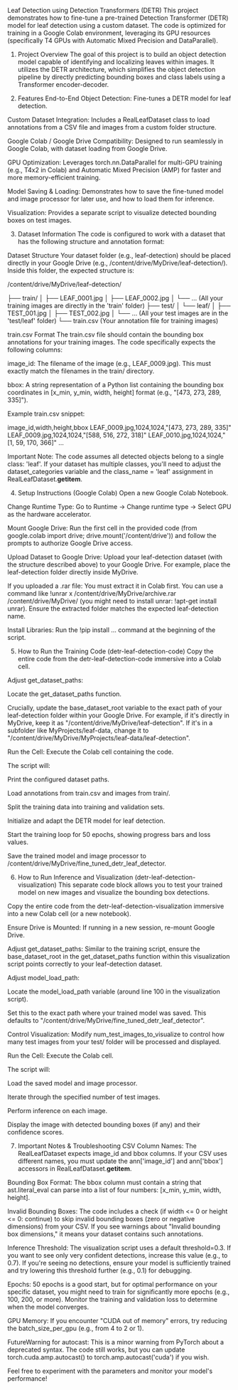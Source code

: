 Leaf Detection using Detection Transformers (DETR)
This project demonstrates how to fine-tune a pre-trained Detection Transformer (DETR) model for leaf detection using a custom dataset. The code is optimized for training in a Google Colab environment, leveraging its GPU resources (specifically T4 GPUs with Automatic Mixed Precision and DataParallel).

1. Project Overview
The goal of this project is to build an object detection model capable of identifying and localizing leaves within images. It utilizes the DETR architecture, which simplifies the object detection pipeline by directly predicting bounding boxes and class labels using a Transformer encoder-decoder.

2. Features
End-to-End Object Detection: Fine-tunes a DETR model for leaf detection.

Custom Dataset Integration: Includes a RealLeafDataset class to load annotations from a CSV file and images from a custom folder structure.

Google Colab / Google Drive Compatibility: Designed to run seamlessly in Google Colab, with dataset loading from Google Drive.

GPU Optimization: Leverages torch.nn.DataParallel for multi-GPU training (e.g., T4x2 in Colab) and Automatic Mixed Precision (AMP) for faster and more memory-efficient training.

Model Saving & Loading: Demonstrates how to save the fine-tuned model and image processor for later use, and how to load them for inference.

Visualization: Provides a separate script to visualize detected bounding boxes on test images.

3. Dataset Information
The code is configured to work with a dataset that has the following structure and annotation format:

Dataset Structure
Your dataset folder (e.g., leaf-detection) should be placed directly in your Google Drive (e.g., /content/drive/MyDrive/leaf-detection/). Inside this folder, the expected structure is:

/content/drive/MyDrive/leaf-detection/


├── train/
│   ├── LEAF_0001.jpg
│   ├── LEAF_0002.jpg
│   └── ... (All your training images are directly in the 'train' folder)
├── test/
│   └── leaf/
│       ├── TEST_001.jpg
│       ├── TEST_002.jpg
│       └── ... (All your test images are in the 'test/leaf' folder)
└── train.csv (Your annotation file for training images)



train.csv Format
The train.csv file should contain the bounding box annotations for your training images. The code specifically expects the following columns:

image_id: The filename of the image (e.g., LEAF_0009.jpg). This must exactly match the filenames in the train/ directory.

bbox: A string representation of a Python list containing the bounding box coordinates in [x_min, y_min, width, height] format (e.g., "[473, 273, 289, 335]").

Example train.csv snippet:

image_id,width,height,bbox
LEAF_0009.jpg,1024,1024,"[473, 273, 289, 335]"
LEAF_0009.jpg,1024,1024,"[588, 516, 272, 318]"
LEAF_0010.jpg,1024,1024,"[1, 59, 170, 366]"
...

Important Note: The code assumes all detected objects belong to a single class: 'leaf'. If your dataset has multiple classes, you'll need to adjust the dataset_categories variable and the class_name = 'leaf' assignment in RealLeafDataset.__getitem__.

4. Setup Instructions (Google Colab)
Open a new Google Colab Notebook.

Change Runtime Type: Go to Runtime -> Change runtime type -> Select GPU as the hardware accelerator.

Mount Google Drive: Run the first cell in the provided code (from google.colab import drive; drive.mount('/content/drive')) and follow the prompts to authorize Google Drive access.

Upload Dataset to Google Drive: Upload your leaf-detection dataset (with the structure described above) to your Google Drive. For example, place the leaf-detection folder directly inside MyDrive.

If you uploaded a .rar file: You must extract it in Colab first. You can use a command like !unrar x /content/drive/MyDrive/archive.rar /content/drive/MyDrive/ (you might need to install unrar: !apt-get install unrar). Ensure the extracted folder matches the expected leaf-detection name.

Install Libraries: Run the !pip install ... command at the beginning of the script.

5. How to Run the Training Code (detr-leaf-detection-code)
Copy the entire code from the detr-leaf-detection-code immersive into a Colab cell.

Adjust get_dataset_paths:

Locate the get_dataset_paths function.

Crucially, update the base_dataset_root variable to the exact path of your leaf-detection folder within your Google Drive. For example, if it's directly in MyDrive, keep it as "/content/drive/MyDrive/leaf-detection". If it's in a subfolder like MyProjects/leaf-data, change it to "/content/drive/MyDrive/MyProjects/leaf-data/leaf-detection".

Run the Cell: Execute the Colab cell containing the code.

The script will:

Print the configured dataset paths.

Load annotations from train.csv and images from train/.

Split the training data into training and validation sets.

Initialize and adapt the DETR model for leaf detection.

Start the training loop for 50 epochs, showing progress bars and loss values.

Save the trained model and image processor to /content/drive/MyDrive/fine_tuned_detr_leaf_detector.

6. How to Run Inference and Visualization (detr-leaf-detection-visualization)
This separate code block allows you to test your trained model on new images and visualize the bounding box detections.

Copy the entire code from the detr-leaf-detection-visualization immersive into a new Colab cell (or a new notebook).

Ensure Drive is Mounted: If running in a new session, re-mount Google Drive.

Adjust get_dataset_paths: Similar to the training script, ensure the base_dataset_root in the get_dataset_paths function within this visualization script points correctly to your leaf-detection dataset.

Adjust model_load_path:

Locate the model_load_path variable (around line 100 in the visualization script).

Set this to the exact path where your trained model was saved. This defaults to "/content/drive/MyDrive/fine_tuned_detr_leaf_detector".

Control Visualization: Modify num_test_images_to_visualize to control how many test images from your test/ folder will be processed and displayed.

Run the Cell: Execute the Colab cell.

The script will:

Load the saved model and image processor.

Iterate through the specified number of test images.

Perform inference on each image.

Display the image with detected bounding boxes (if any) and their confidence scores.

7. Important Notes & Troubleshooting
CSV Column Names: The RealLeafDataset expects image_id and bbox columns. If your CSV uses different names, you must update the ann['image_id'] and ann['bbox'] accessors in RealLeafDataset.__getitem__.

Bounding Box Format: The bbox column must contain a string that ast.literal_eval can parse into a list of four numbers: [x_min, y_min, width, height].

Invalid Bounding Boxes: The code includes a check (if width <= 0 or height <= 0: continue) to skip invalid bounding boxes (zero or negative dimensions) from your CSV. If you see warnings about "Invalid bounding box dimensions," it means your dataset contains such annotations.

Inference Threshold: The visualization script uses a default threshold=0.3. If you want to see only very confident detections, increase this value (e.g., to 0.7). If you're seeing no detections, ensure your model is sufficiently trained and try lowering this threshold further (e.g., 0.1) for debugging.

Epochs: 50 epochs is a good start, but for optimal performance on your specific dataset, you might need to train for significantly more epochs (e.g., 100, 200, or more). Monitor the training and validation loss to determine when the model converges.

GPU Memory: If you encounter "CUDA out of memory" errors, try reducing the batch_size_per_gpu (e.g., from 4 to 2 or 1).

FutureWarning for autocast: This is a minor warning from PyTorch about a deprecated syntax. The code still works, but you can update torch.cuda.amp.autocast() to torch.amp.autocast('cuda') if you wish.

Feel free to experiment with the parameters and monitor your model's performance!    

